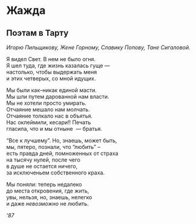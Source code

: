 # Жажда    
    
## Поэтам в Тарту

*Игорю Пильщикову, Жене Горному,
Славику Попову, Тане Сигаловой.* 
    
Я видел Свет. В&nbsp;нем не&nbsp;было огня.  
Я шел туда, где жизнь казалась гуще&nbsp;&mdash;   
настолько, чтобы выдержать меня  
и этих четверых, со&nbsp;мной идущих.  
  
Мы были как&#8211;никак единой масти.  
Мы шли путем дарованной нам власти.  
Мы не&nbsp;хотели просто умирать.  
Отчаяние мешало нам молчать.  
Отчаяние толкало нас в&nbsp;объятья.  
Нас оклеймили, кесари!! Печать  
гласила, что и&nbsp;мы отныне &nbsp;&mdash; братья.  
  
&#8220;Все к&nbsp;лучшему&#8221;.&nbsp;Но, знаешь, может быть,  
мы, пятеро, познали, что &#8220;любить&#8221; &#8211;  
есть правда дней, помноженных от&nbsp;страха  
на тысячу нулей, после чего  
в душе не&nbsp;остается ничего,  
за исключеньем собственного краха.  
  
Мы поняли: теперь недалеко  
до места откровения, где жить,  
увы, нельзя,&nbsp;но, знаешь, нелегко  
и даже *невозможно* не&nbsp;любить.

 *'87*